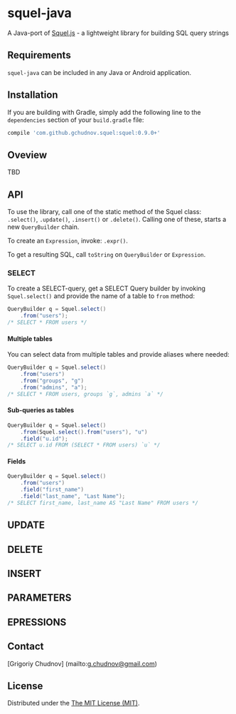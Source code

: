 # squel-java
A Java-port of [Squel.js](https://hiddentao.github.io/squel/) - a lightweight library for building SQL query strings

## Requirements

`squel-java` can be included in any Java or Android application.


## Installation

If you are building with Gradle, simply add the following line to the `dependencies` section of your `build.gradle` file:

```groovy
compile 'com.github.gchudnov.squel:squel:0.9.0+'
```

## Oveview
TBD

## API
To use the library, call one of the static method of the Squel class: `.select()`, `.update()`, `.insert()` or `.delete()`. Calling one of these, starts a new `QueryBuilder` chain.

To create an `Expression`, invoke: `.expr()`.

To get a resulting SQL, call `toString` on `QueryBuilder` or `Expression`.

### SELECT
To create a SELECT-query, get a SELECT Query builder by invoking `Squel.select()` and provide the name of a table to `from` method:
```java
QueryBuilder q = Squel.select()
    .from("users");
/* SELECT * FROM users */    
```

#### Multiple tables
You can select data from multiple tables and provide aliases where needed:
```java
QueryBuilder q = Squel.select()
    .from("users")
    .from("groups", "g")
    .from("admins", "a");
/* SELECT * FROM users, groups `g`, admins `a` */    
```

#### Sub-queries as tables
```Java
QueryBuilder q = Squel.select()
    .from(Squel.select().from("users"), "u")
    .field("u.id");
/* SELECT u.id FROM (SELECT * FROM users) `u` */
```

#### Fields
```java
QueryBuilder q = Squel.select()
    .from("users")
    .field("first_name")
    .field("last_name", "Last Name");
/* SELECT first_name, last_name AS "Last Name" FROM users */
```

## UPDATE

## DELETE

## INSERT

## PARAMETERS

## EPRESSIONS


## Contact

[Grigoriy Chudnov] (mailto:g.chudnov@gmail.com)


## License

Distributed under the [The MIT License (MIT)](https://github.com/gchudnov/bspec/blob/master/LICENSE).
